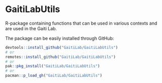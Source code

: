 # GaitiLabUtils

R-package containing functions that can be used in various contexts and are used in the Gaiti Lab. 

The package can be easily installed through GitHub: 

```r
devtools::install_github("GaitiLab/GaitiLabUtils")
# or
remotes::install_github("GaitiLab/GaitiLabUtils")
# or
pak::pkg_install("GaitiLab/GaitiLabUtils")
# or
pacman::p_load_gh("GaitiLab/GaitiLabUtils")
```

